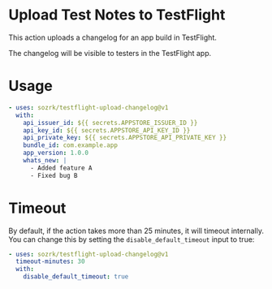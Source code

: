 # Upload Test Notes to TestFlight

This action uploads a changelog for an app build in TestFlight.

The changelog will be visible to testers in the TestFlight app.

# Usage

```yaml
- uses: sozrk/testflight-upload-changelog@v1
  with:
    api_issuer_id: ${{ secrets.APPSTORE_ISSUER_ID }}
    api_key_id: ${{ secrets.APPSTORE_API_KEY_ID }}
    api_private_key: ${{ secrets.APPSTORE_API_PRIVATE_KEY }}
    bundle_id: com.example.app
    app_version: 1.0.0
    whats_new: |
      - Added feature A
      - Fixed bug B
```

# Timeout

By default, if the action takes more than 25 minutes, it will timeout internally. You can change this by setting the `disable_default_timeout` input to true:

```yaml
- uses: sozrk/testflight-upload-changelog@v1
  timeout-minutes: 30
  with:
    disable_default_timeout: true
```
